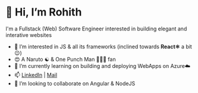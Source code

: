 # 👋 Hi, I’m Rohith

I'm a Fullstack (Web) Software Engineer interested in building elegant and interative websites

- 👀 I’m interested in JS & all its frameworks (inclined towards **React⚛️** a bit😉)
- 😍 A Naruto ☯️ & One Punch Man 🧑🏻‍🦲 fan
- 🌱 I’m currently learning on building and deploying WebApps on Azure☁️
- 📫 [LinkedIn](http://www.linkedin.com/in/venkat-rohith-saripalli "For my work experience") | [Mail](mailto:saripallirohit@gmail.com?subject=Hey%20I%20saw%20your%20GitHub%20Profile "Get quick replies😁")
- 💞️ I’m looking to collaborate on Angular & NodeJS

<!---
VenkatRohith/VenkatRohith is a ✨ special ✨ repository because its `README.md` (this file) appears on your GitHub profile.
You can click the Preview link to take a look at your changes.
--->
